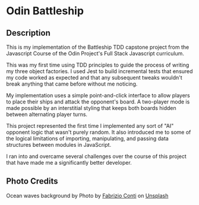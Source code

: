 # Odin Battleship

## Description

This is my implementation of the Battleship TDD capstone project from the Javascript Course of the Odin Project's Full Stack Javascript curriculum.

This was my first time using TDD principles to guide the process of writing my three object factories. I used Jest to build incremental tests that ensured my code worked as expected and that any subsequent tweaks wouldn't break anything that came before without me noticing.

My implementation uses a simple point-and-click interface to allow players to place their ships and attack the opponent's board. A two-player mode is made possible by an interstitial styling that keeps both boards hidden between alternating player turns.

This project represented the first time I implemented any sort of "AI" opponent logic that wasn't purely random. It also introduced me to some of the logical limitations of importing, manipulating, and passing data structures between modules in JavaScript.

I ran into and overcame several challenges over the course of this project that have made me a significantly better developer.

## Photo Credits

Ocean waves background by Photo by <a href="https://unsplash.com/@conti_photos?utm_content=creditCopyText&utm_medium=referral&utm_source=unsplash">Fabrizio Conti</a> on <a href="https://unsplash.com/photos/blue-sea-0A6n1ipnt18?utm_content=creditCopyText&utm_medium=referral&utm_source=unsplash">Unsplash</a>
